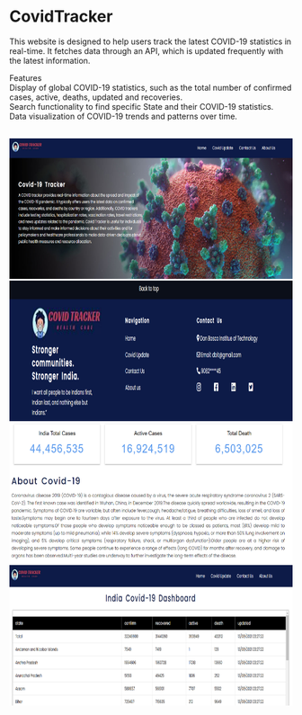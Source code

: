# CovidTracker

This website is designed to help users track the latest COVID-19 statistics in real-time. 
It fetches data through an API, which is updated frequently with the latest information.

Features<br>
Display of global COVID-19 statistics, such as the total number of confirmed cases, active, deaths, updated and recoveries.<br>
Search functionality to find specific State and their COVID-19 statistics.<br>
Data visualization of COVID-19 trends and patterns over time.<br>

<br>
<img src="img1.png" height=250px > 
<img src="img3.png" height=250px > 
<img src="img2.png" height=250px > 
<img src="img4.png" height=250px> 
<br>



 
